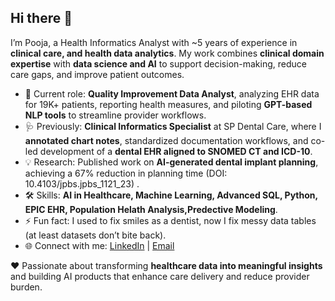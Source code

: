 ## Hi there 👋
I’m Pooja, a Health Informatics Analyst with ~5 years of experience in **clinical care, and health data analytics**. My work combines **clinical domain expertise** with **data science and AI** to support decision-making, reduce care gaps, and improve patient outcomes.  

- 🤖 Current role: **Quality Improvement Data Analyst**, analyzing EHR data for 19K+ patients, reporting health measures, and piloting **GPT-based NLP tools** to streamline provider workflows.
- 🩺 Previously: **Clinical Informatics Specialist** at SP Dental Care, where I **annotated chart notes**, standardized documentation workflows, and co-led development of a **dental EHR aligned to SNOMED CT and ICD-10**. 
- 💡 Research: Published work on **AI-generated dental implant planning**, achieving a 67% reduction in planning time (DOI: 10.4103/jpbs.jpbs_1121_23) .  
- 🛠️ Skills: **AI in Healthcare, Machine Learning, Advanced SQL, Python, EPIC EHR, Population Helath Analysis,Predective Modeling**.
- ⚡ Fun fact: I used to fix smiles as a dentist, now I fix messy data tables (at least datasets don’t bite back). 
- 🌐 Connect with me: [LinkedIn](http://www.linkedin.com/in/dr-pooja) | [Email](mailto:poojasudars@gmail.com)  

♥️ Passionate about transforming **healthcare data into meaningful insights** and building AI products that enhance care delivery and reduce provider burden.  
<!--
**Pooja-Sudarsanam/Pooja-Sudarsanam** is a ✨ _special_ ✨ repository because its `README.md` (this file) appears on your GitHub profile.

Here are some ideas to get you started:

- 🔭 I’m currently working on ...
- 🌱 I’m currently learning ...
- 👯 I’m looking to collaborate on ...
- 🤔 I’m looking for help with ...
- 💬 Ask me about ...
- 📫 How to reach me: ...
- 😄 Pronouns: ...
- ⚡ Fun fact: ...
-->
